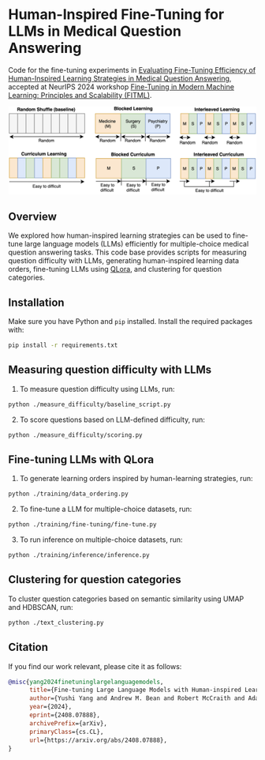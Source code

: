 # Human-Inspired Fine-Tuning for LLMs in Medical Question Answering

Code for the fine-tuning experiments in [Evaluating Fine-Tuning Efficiency of Human-Inspired Learning Strategies in Medical Question Answering](https://arxiv.org/abs/2408.07888), accepted at NeurIPS 2024 workshop [Fine-Tuning in Modern Machine Learning: Principles and Scalability (FITML)](https://sites.google.com/view/neurips2024-ftw).

![Fine-tuning with human-inspired learning strategies](learning_orders.png)

## Overview

We explored how human-inspired learning strategies can be used to fine-tune large language models (LLMs) efficiently for multiple-choice medical question answering tasks. This code base provides scripts for measuring question difficulty with LLMs, generating human-inspired learning data orders, fine-tuning LLMs using [QLora](https://github.com/artidoro/qlora), and clustering for question categories.

## Installation

Make sure you have Python and `pip` installed. Install the required packages with:

```bash
pip install -r requirements.txt
```

## Measuring question difficulty with LLMs

1. To measure question difficulty using LLMs, run:
```bash
python ./measure_difficulty/baseline_script.py
```

2. To score questions based on LLM-defined difficulty, run:
```bash
python ./measure_difficulty/scoring.py
```

## Fine-tuning LLMs with QLora

1. To generate learning orders inspired by human-learning strategies, run:
```bash
python ./training/data_ordering.py
```

2. To fine-tune a LLM for multiple-choice datasets, run:
```bash
python ./training/fine-tuning/fine-tune.py
```

3. To run inference on multiple-choice datasets, run:
```bash
python ./training/inference/inference.py
```

## Clustering for question categories

To cluster question categories based on semantic similarity using UMAP and HDBSCAN, run:
```bash
python ./text_clustering.py
```

## Citation

If you find our work relevant, please cite it as follows:
```bibtex
@misc{yang2024finetuninglargelanguagemodels,
      title={Fine-tuning Large Language Models with Human-inspired Learning Strategies in Medical Question Answering}, 
      author={Yushi Yang and Andrew M. Bean and Robert McCraith and Adam Mahdi},
      year={2024},
      eprint={2408.07888},
      archivePrefix={arXiv},
      primaryClass={cs.CL},
      url={https://arxiv.org/abs/2408.07888}, 
}
```

